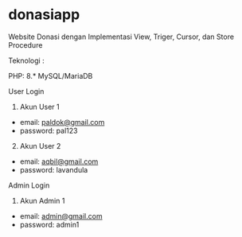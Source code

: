 # donasiapp
Website Donasi dengan Implementasi View, Triger, Cursor, dan Store Procedure

Teknologi :

PHP: 8.*
MySQL/MariaDB

User Login
1. Akun User 1
- email: paldok@gmail.com
- password: pal123
2. Akun User 2
- email: aqbil@gmail.com
- password: lavandula

Admin Login
1. Akun Admin 1
- email: admin@gmail.com
- password: admin1
